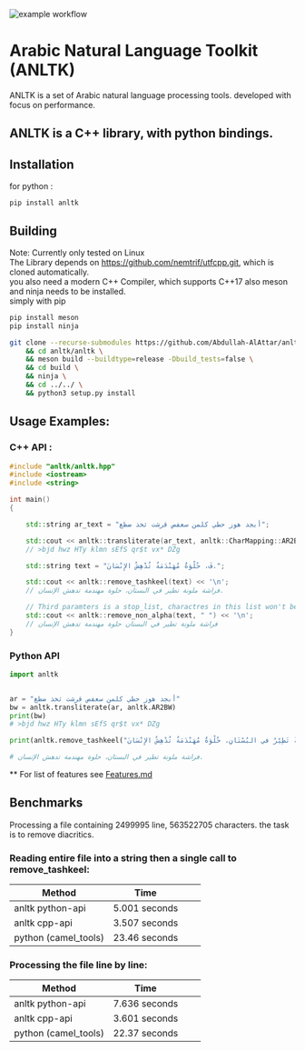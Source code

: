 ![example workflow](https://github.com/Abdullah-AlAttar/anltk/actions/workflows/c-cpp.yml/badge.svg)

# Arabic Natural Language Toolkit (ANLTK)

ANLTK is a set of Arabic natural language processing tools. developed with focus on performance.

## ANLTK is a C++ library, with python bindings.

## Installation

for python :
```
pip install anltk
```
## Building
Note: Currently only tested on Linux  
The Library depends on https://github.com/nemtrif/utfcpp.git, which is cloned automatically.  
you also need a modern C++ Compiler, which supports C++17
also meson and ninja needs to be installed.  
simply with pip
```bash
pip install meson
pip install ninja
```

```bash
git clone --recurse-submodules https://github.com/Abdullah-AlAttar/anltk.git \
    && cd anltk/anltk \
    && meson build --buildtype=release -Dbuild_tests=false \
    && cd build \
    && ninja \
    && cd ../../ \
    && python3 setup.py install
```

## Usage Examples:

### C++ API :
```c++
#include "anltk/anltk.hpp"
#include <iostream>
#include <string>

int main()
{

    std::string ar_text = "أبجد هوز حطي كلمن سعفص قرشت ثخذ ضظغ";

    std::cout << anltk::transliterate(ar_text, anltk::CharMapping::AR2BW) << '\n';
    // >bjd hwz HTy klmn sEfS qr$t vx* DZg

    std::string text = "فَ، حُلْوَةٌ مُهَنْدَمَةٌ تُدْهِشُ الإِنْسَانَ.";

    std::cout << anltk::remove_tashkeel(text) << '\n';
    // فراشة ملونة تطير في البستان، حلوة مهندمة تدهش الإنسان.

    // Third paramters is a stop_list, charactres in this list won't be removed
    std::cout << anltk::remove_non_alpha(text, " ") << '\n';
    // فراشة ملونة تطير في البستان حلوة مهندمة تدهش الإنسان
}

```

### Python API

```python
import anltk


ar = "أبجد هوز حطي كلمن سعفص قرشت ثخذ ضظغ"
bw = anltk.transliterate(ar, anltk.AR2BW)
print(bw)
# >bjd hwz HTy klmn sEfS qr$t vx* DZg

print(anltk.remove_tashkeel("فَرَاشَةٌ مُلَوَّنَةٌ تَطِيْرُ في البُسْتَانِ، حُلْوَةٌ مُهَنْدَمَةٌ تُدْهِشُ الإِنْسَانَ."))

# فراشة ملونة تطير في البستان، حلوة مهندمة تدهش الإنسان.
```

** For list of features see [Features.md](Features.md)


## Benchmarks

Processing a file containing 2499995 line, 563522705 characters. the task is to remove diacritics.

### **Reading entire file into a string then a single call to remove_tashkeel:**


| Method           | Time          |   |   |   
|------------------|---------------|---|---|
| anltk python-api | 5.001 seconds |   |   |   
| anltk cpp-api      | 3.507 seconds |   |   |   
| python (camel_tools)  | 23.46 seconds |   |   |   
### **Processing the file line by line:**

| Method           | Time          |   |   |   
|------------------|---------------|---|---|
| anltk python-api | 7.636 seconds |   |   |   
| anltk cpp-api      | 3.601 seconds |   |   |   
| python (camel_tools)   | 22.37 seconds |   |   |   